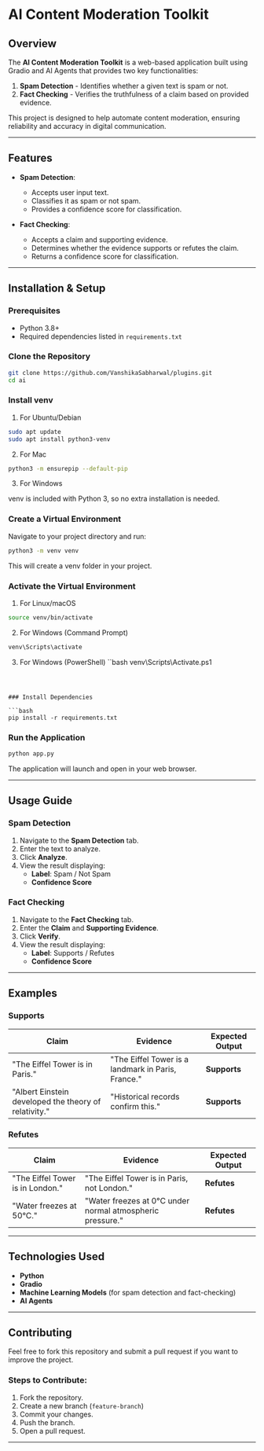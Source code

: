 # AI Content Moderation Toolkit

## Overview

The **AI Content Moderation Toolkit** is a web-based application built using Gradio and AI Agents that provides two key functionalities:

1. **Spam Detection** - Identifies whether a given text is spam or not.
2. **Fact Checking** - Verifies the truthfulness of a claim based on provided evidence.

This project is designed to help automate content moderation, ensuring reliability and accuracy in digital communication.

---

## Features

- **Spam Detection**:
  - Accepts user input text.
  - Classifies it as spam or not spam.
  - Provides a confidence score for classification.

- **Fact Checking**:
  - Accepts a claim and supporting evidence.
  - Determines whether the evidence supports or refutes the claim.
  - Returns a confidence score for classification.

---

## Installation & Setup

### Prerequisites

- Python 3.8+
- Required dependencies listed in `requirements.txt`

### Clone the Repository

```bash
git clone https://github.com/VanshikaSabharwal/plugins.git
cd ai
```
### Install venv
1. For Ubuntu/Debian

```bash
sudo apt update
sudo apt install python3-venv
```
2. For Mac
```bash
python3 -m ensurepip --default-pip

```

3. For Windows

venv is included with Python 3, so no extra installation is needed.

### Create a Virtual Environment
Navigate to your project directory and run:
```bash
python3 -m venv venv
```
This will create a venv folder in your project.

### Activate the Virtual Environment


1. For Linux/macOS
```bash
source venv/bin/activate
```

2. For Windows (Command Prompt)
```bash
venv\Scripts\activate
```

3. For Windows (PowerShell)
``bash
venv\Scripts\Activate.ps1
```



### Install Dependencies

```bash
pip install -r requirements.txt
```

### Run the Application

```bash
python app.py
```

The application will launch and open in your web browser.

---

## Usage Guide

### Spam Detection

1. Navigate to the **Spam Detection** tab.
2. Enter the text to analyze.
3. Click **Analyze**.
4. View the result displaying:
   - **Label**: Spam / Not Spam
   - **Confidence Score**

### Fact Checking

1. Navigate to the **Fact Checking** tab.
2. Enter the **Claim** and **Supporting Evidence**.
3. Click **Verify**.
4. View the result displaying:
   - **Label**: Supports / Refutes
   - **Confidence Score**

---

## Examples

### Supports

| **Claim**                                             | **Evidence**                                       | **Expected Output** |
| ----------------------------------------------------- | -------------------------------------------------- | ------------------- |
| "The Eiffel Tower is in Paris."                       | "The Eiffel Tower is a landmark in Paris, France." | **Supports**        |
| "Albert Einstein developed the theory of relativity." | "Historical records confirm this."                 | **Supports**        |

### Refutes

| **Claim**                        | **Evidence**                                              | **Expected Output** |
| -------------------------------- | --------------------------------------------------------- | ------------------- |
| "The Eiffel Tower is in London." | "The Eiffel Tower is in Paris, not London."               | **Refutes**         |
| "Water freezes at 50°C."         | "Water freezes at 0°C under normal atmospheric pressure." | **Refutes**         |

---

## Technologies Used

- **Python**
- **Gradio**
- **Machine Learning Models** (for spam detection and fact-checking)
- **AI Agents**

---

## Contributing

Feel free to fork this repository and submit a pull request if you want to improve the project.

### Steps to Contribute:

1. Fork the repository.
2. Create a new branch (`feature-branch`)
3. Commit your changes.
4. Push the branch.
5. Open a pull request.

---



